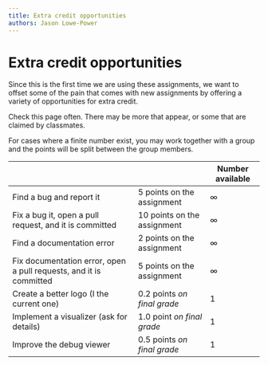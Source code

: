 ```yaml
---
title: Extra credit opportunities
authors: Jason Lowe-Power
---
```


# Extra credit opportunities

Since this is the first time we are using these assignments, we want to offset some of the pain that comes with new assignments by offering a variety of opportunities for extra credit.

Check this page often.
There may be more that appear, or some that are claimed by classmates.

For cases where a finite number exist, you may work together with a group and the points will be split between the group members.


| | | Number available |
|-|-|-|
| Find a bug and report it | 5 points on the assignment | ∞ |
| Fix a bug it, open a pull request, and it is committed | 10 points on the assignment | ∞ |
| Find a documentation error | 2 points on the assignment | ∞ |
| Fix documentation error, open a pull requests, and it is committed | 5 points on the assignment | ∞ |
| Create a better logo (I the current one) | 0.2 points *on final grade* | 1 |
| Implement a visualizer (ask for details) | 1.0 point *on final grade* | 1 |
| Improve the debug viewer | 0.5 points *on final grade* | 1 |
